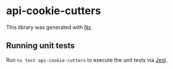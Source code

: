 # api-cookie-cutters

This library was generated with [Nx](https://nx.dev).

## Running unit tests

Run `nx test api-cookie-cutters` to execute the unit tests via [Jest](https://jestjs.io).
